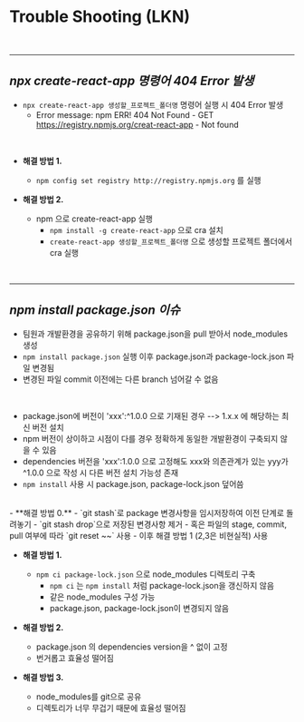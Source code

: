 # Trouble Shooting (LKN)

<br>

---

## ***npx create-react-app 명령어 404 Error 발생***
- `npx create-react-app 생성할_프로젝트_폴더명` 명령어 실행 시 404 Error 발생
  - Error message: npm ERR! 404 Not Found - GET https://registry.npmjs.org/creat-react-app - Not found 

<br>

- **해결 방법 1.**
  - `npm config set registry http://registry.npmjs.org` 를 실행

- **해결 방법 2.**
  - npm 으로 create-react-app 실행
    - `npm install -g create-react-app` 으로 cra 설치
    - `create-react-app 생성할_프로젝트_폴더명` 으로 생성할 프로젝트 폴더에서 cra 실행 

<br>

---

## ***npm install package.json 이슈***
- 팀원과 개발환경을 공유하기 위해 package.json을 pull 받아서 node_modules 생성
- `npm install package.json` 실행 이후 package.json과 package-lock.json 파일 변경됨
- 변경된 파일 commit 이전에는 다른 branch 넘어갈 수 없음

<br>

- package.json에 버전이 'xxx':^1.0.0 으로 기재된 경우 --> 1.x.x 에 해당하는 최신 버전 설치
- npm 버전이 상이하고 시점이 다를 경우 정확하게 동일한 개발환경이 구축되지 않을 수 있음
- dependencies 버전을 'xxx':1.0.0 으로 고정해도 xxx와 의존관계가 있는 yyy가 ^1.0.0 으로 작성 시 다른 버전 설치 가능성 존재
- `npm install` 사용 시 package.json, package-lock.json 덮어씀

<br>
- **해결 방법 0.**
  - `git stash`로 package 변경사항을 임시저장하여 이전 단계로 돌려놓기
  - `git stash drop`으로 저장된 변경사항 제거
  - 혹은 파일의 stage, commit, pull 여부에 따라 `git reset ~~` 사용
  - 이후 해결 방법 1 (2,3은 비현실적) 사용

- **해결 방법 1.**
  - `npm ci package-lock.json` 으로 node_modules 디렉토리 구축
    - `npm ci` 는 `npm install` 처럼 package-lock.json을 갱신하지 않음
    - 같은 node_modules 구성 가능
    - package.json, package-lock.json이 변경되지 않음

- **해결 방법 2.**
  - package.json 의 dependencies version을 ^ 없이 고정
  - 번거롭고 효율성 떨어짐

- **해결 방법 3.**
  - node_modules를 git으로 공유
  - 디렉토리가 너무 무겁기 때문에 효율성 떨어짐
